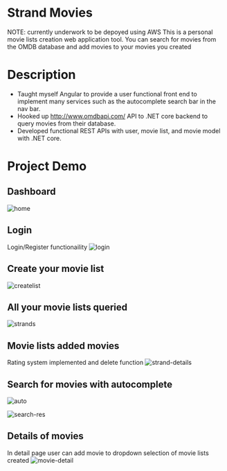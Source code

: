 # Strand Movies
NOTE: currently underwork to be depoyed using AWS
This is a personal movie lists creation web application tool. You can search for movies from the OMDB database and add movies to your movies you created

# Description
- Taught myself Angular to provide a user functional front end to implement many services such as the autocomplete search bar in the nav bar.
- Hooked up http://www.omdbapi.com/ API to .NET core backend to query movies from their database.
- Developed functional REST APIs with user, movie list, and movie model with .NET core. 

# Project Demo


## Dashboard
![home](https://user-images.githubusercontent.com/24985369/65827105-a88cd980-e243-11e9-844e-de309150fd16.png)


## Login
Login/Register functionaility 
![login](https://user-images.githubusercontent.com/24985369/65827106-a9257000-e243-11e9-84ca-817b246d27d8.png)

## Create your movie list
![createlist](https://user-images.githubusercontent.com/24985369/65827104-a591e900-e243-11e9-9237-7b6b6a4010f2.png)

## All your movie lists queried
![strands](https://user-images.githubusercontent.com/24985369/65827110-acb8f700-e243-11e9-9044-f1b0c7d78e42.png)

## Movie lists added movies
Rating system implemented and delete function
![strand-details](https://user-images.githubusercontent.com/24985369/65827100-9c088100-e243-11e9-8c44-95f6dcaa7874.png)

## Search for movies with autocomplete
![auto](https://user-images.githubusercontent.com/24985369/65827103-a1fe6200-e243-11e9-936c-b7e6ca35f6f7.png)

![search-res](https://user-images.githubusercontent.com/24985369/65827109-ab87ca00-e243-11e9-833b-ddc66f4b6b4b.png)

## Details of movies
In detail page user can add movie to dropdown selection of movie lists created
![movie-detail](https://user-images.githubusercontent.com/24985369/65827107-aa569d00-e243-11e9-9a74-081be54c23f2.png)
